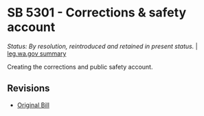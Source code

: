 # SB 5301 - Corrections & safety account
*Status: By resolution, reintroduced and retained in present status.* | [leg.wa.gov summary](https://app.leg.wa.gov/billsummary?BillNumber=5301&Year=2021)

Creating the corrections and public safety account.

## Revisions
* [Original Bill](1/)
